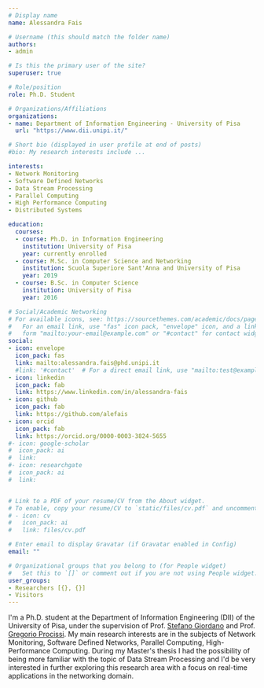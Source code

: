 ```yaml
---
# Display name
name: Alessandra Fais

# Username (this should match the folder name)
authors:
- admin

# Is this the primary user of the site?
superuser: true

# Role/position
role: Ph.D. Student

# Organizations/Affiliations
organizations:
- name: Department of Information Engineering - University of Pisa
  url: "https://www.dii.unipi.it/"

# Short bio (displayed in user profile at end of posts)
#bio: My research interests include ...

interests:
- Network Monitoring
- Software Defined Networks
- Data Stream Processing
- Parallel Computing
- High Performance Computing
- Distributed Systems

education:
  courses:
  - course: Ph.D. in Information Engineering
    institution: University of Pisa
    year: currently enrolled
  - course: M.Sc. in Computer Science and Networking
    institution: Scuola Superiore Sant'Anna and University of Pisa
    year: 2019
  - course: B.Sc. in Computer Science
    institution: University of Pisa
    year: 2016

# Social/Academic Networking
# For available icons, see: https://sourcethemes.com/academic/docs/page-builder/#icons
#   For an email link, use "fas" icon pack, "envelope" icon, and a link in the
#   form "mailto:your-email@example.com" or "#contact" for contact widget.
social:
- icon: envelope
  icon_pack: fas
  link: mailto:alessandra.fais@phd.unipi.it
  #link: '#contact'  # For a direct email link, use "mailto:test@example.org".
- icon: linkedin
  icon_pack: fab
  link: https://www.linkedin.com/in/alessandra-fais
- icon: github
  icon_pack: fab
  link: https://github.com/alefais
- icon: orcid
  icon_pack: fab
  link: https://orcid.org/0000-0003-3824-5655
#- icon: google-scholar
#  icon_pack: ai
#  link: 
#- icon: researchgate
#  icon_pack: ai
#  link: 


# Link to a PDF of your resume/CV from the About widget.
# To enable, copy your resume/CV to `static/files/cv.pdf` and uncomment the lines below.
# - icon: cv
#   icon_pack: ai
#   link: files/cv.pdf

# Enter email to display Gravatar (if Gravatar enabled in Config)
email: ""

# Organizational groups that you belong to (for People widget)
#   Set this to `[]` or comment out if you are not using People widget.
user_groups:
- Researchers [{}, {}]
- Visitors
---
```


I'm a Ph.D. student at the Department of Information Engineering (DII) of the University of Pisa, under the supervision of Prof. [Stefano Giordano](https://www.researchgate.net/profile/S_Giordano) and Prof. [Gregorio Procissi](https://www.researchgate.net/profile/Gregorio_Procissi). My main research interests are in the subjects of Network Monitoring, Software Defined Networks, Parallel Computing, High-Performance Computing. During my Master's thesis I had the possibility of being more familiar with the topic of Data Stream Processing and I'd be very interested in further exploring this research area with a focus on real-time applications in the networking domain.